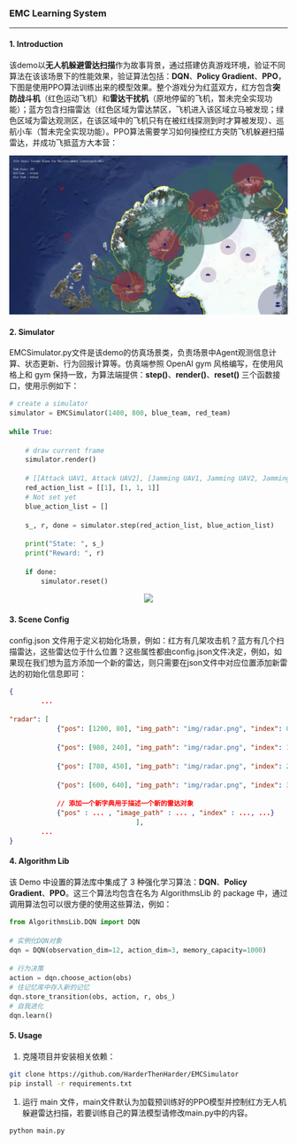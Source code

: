 ### EMC Learning System

---

#### 1. Introduction

该demo以**无人机躲避雷达扫描**作为故事背景，通过搭建仿真游戏环境，验证不同算法在该该场景下的性能效果，验证算法包括：**DQN**、**Policy Gradient**、**PPO**，下图是使用PPO算法训练出来的模型效果。整个游戏分为红蓝双方，红方包含**突防战斗机**（红色运动飞机）和**雷达干扰机**（原地停留的飞机，暂未完全实现功能）；蓝方包含扫描雷达（红色区域为雷达禁区，飞机进入该区域立马被发现；绿色区域为雷达观测区，在该区域中的飞机只有在被红线探测到时才算被发现）、巡航小车（暂未完全实现功能）。PPO算法需要学习如何操控红方突防飞机躲避扫描雷达，并成功飞抵蓝方大本营：

<div align=center><img src="assets/result.gif"></div>



#### 2. Simulator

EMCSimulator.py文件是该demo的仿真场景类，负责场景中Agent观测信息计算、状态更新、行为回报计算等。仿真端参照 OpenAI gym 风格编写，在使用风格上和 gym 保持一致，为算法端提供：**step()**、**render()**、**reset()** 三个函数接口，使用示例如下：

```python
# create a simulator
simulator = EMCSimulator(1400, 800, blue_team, red_team)

while True:
    
    # draw current frame
	simulator.render()
	
    # [[Attack UAV1, Attack UAV2], [Jamming UAV1, Jamming UAV2, Jamming UAV3]]
    red_action_list = [[1], [1, 1, 1]]       
    # Not set yet
    blue_action_list = []        
    
    s_, r, done = simulator.step(red_action_list, blue_action_list)
    
    print("State: ", s_)
    print("Reward: ", r)

    if done:
        simulator.reset()
```

<div align=center><img src="assets/simulator.gif"></div>



#### 3. Scene Config

config.json 文件用于定义初始化场景，例如：红方有几架攻击机？蓝方有几个扫描雷达，这些雷达位于什么位置？这些属性都由config.json文件决定，例如，如果现在我们想为蓝方添加一个新的雷达，则只需要在json文件中对应位置添加新雷达的初始化信息即可：

```json
{
	    ...
    
"radar": [
            {"pos": [1200, 80], "img_path": "img/radar.png", "index": 0, "detect_r": 200, "kernel_r": 80, "rotate_speed": 0.1},
    
            {"pos": [980, 240], "img_path": "img/radar.png", "index": 1, "detect_r": 200, "kernel_r": 80, "rotate_speed": 0.1},
    
            {"pos": [780, 450], "img_path": "img/radar.png", "index": 2, "detect_r": 200, "kernel_r": 80, "rotate_speed": 0.1},
    
            {"pos": [600, 640], "img_path": "img/radar.png", "index": 3, "detect_r": 200, "kernel_r": 80, "rotate_speed": 0.1}
    
    		// 添加一个新字典用于描述一个新的雷达对象
    		{"pos" : ... , "image_path" : ... , "index" : ..., ...}
                                ],
		...
}
```



#### 4. Algorithm Lib

该 Demo 中设置的算法库中集成了 3 种强化学习算法：**DQN**、**Policy Gradient**、**PPO**。这三个算法均包含在名为 AlgorithmsLib 的 package 中，通过调用算法包可以很方便的使用这些算法，例如：

```python
from AlgorithmsLib.DQN import DQN

# 实例化DQN对象
dqn = DQN(observation_dim=12, action_dim=3, memory_capacity=1000)

# 行为决策
action = dqn.choose_action(obs)
# 往记忆库中存入新的记忆
dqn.store_transition(obs, action, r, obs_)
# 自我进化
dqn.learn()
```



#### 5. Usage

1. 克隆项目并安装相关依赖：

```bash
git clone https://github.com/HarderThenHarder/EMCSimulator
pip install -r requirements.txt
```



1. 运行 main 文件，main文件默认为加载预训练好的PPO模型并控制红方无人机躲避雷达扫描，若要训练自己的算法模型请修改main.py中的内容。

```python
python main.py
```

